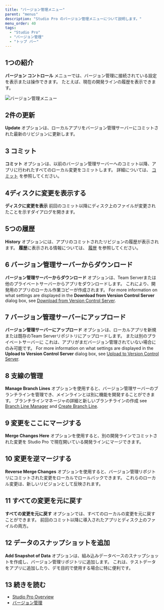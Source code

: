 ```yaml
---
title: "バージョン管理メニュー"
parent: "menus"
description: "Studio Pro のバージョン管理メニューについて説明します。"
menu_order: 40
tags:
  - "Studio Pro"
  - "バージョン管理"
  - "トップ バー"
---
```


## 1つの紹介

**バージョン コントロール** メニューでは、バージョン管理に接続されている設定を表示または操作できます。 たとえば、現在の開発ラインの履歴を表示できます。

![バージョン管理メニュー](attachments/version-control-menu/version-control-menu.png)

## 2件の更新

**Update** オプションは、ローカルアプリをバージョン管理サーバーにコミットされた最新のリビジョンに更新します。

## 3 コミット

**コミット** オプションは、以前のバージョン管理サーバーへのコミット以降、アプリに行われたすべてのローカル変更をコミットします。 詳細については、 [コミット](commit-dialog) を参照してください。

## 4ディスクに変更を表示する

**ディスクに変更を表示** 前回のコミット以降にディスク上のファイルが変更されたことを示すダイアログを開きます。

## 5つの履歴

**History** オプションには、アプリのコミットされたリビジョンの履歴が表示されます。 **履歴**に表示される情報については、 [履歴](history-dialog) を参照してください。

## 6 バージョン管理サーバーからダウンロード

**バージョン管理サーバーからダウンロード** オプションは、Team Serverまたは他のプライベートサーバーからアプリをダウンロードします。 これにより、開発用のアプリのローカル作業コピーが作成されます。 For more information on what settings are displayed in the **Download from Version Control Server** dialog box, see [Download from Version Control Server](download-from-version-control-dialog).

## 7 バージョン管理サーバーにアップロード

**バージョン管理サーバーにアップロード** オプションは、ローカルアプリを新規または既存のTeam Serverリポジトリにアップロードします。 または別のプライベートサーバーに これは、アプリがまだバージョン管理されていない場合にのみ可能です。 For more information on what settings are displayed in the **Upload to Version Control Server** dialog box, see [Upload to Version Control Server](upload-to-version-control-dialog).

## 8 支線の管理

**Manage Branch Lines** オプションを使用すると、バージョン管理サーバーのブランチラインを管理でき、メインラインとは別に機能を開発することができます。 ブランチラインマネージャの詳細と新しいブランチラインの作成 see [Branch Line Manager](branch-line-manager-dialog) and [Create Branch Line](create-branch-line-dialog).

## 9 変更をここにマージする

**Merge Changes Here** オプションを使用すると、別の開発ラインでコミットされた変更を Studio Pro で現在開いている開発ラインにマージできます。

## 10 変更を逆マージする

**Reverse Merge Changes** オプションを使用すると、バージョン管理リポジトリにコミットされた変更をローカルでロールバックできます。 これらのローカル変更は、新しいリビジョンとして反映されます。

## 11 すべての変更を元に戻す

**すべての変更を元に戻す** オプションでは、すべてのローカルの変更を元に戻すことができます。 前回のコミット以降に導入されたアプリとディスク上のファイルの両方。

## 12 データのスナップショットを追加

**Add Snapshot of Data** オプションは、組み込みデータベースのスナップショットを作成し、バージョン管理リポジトリに追加します。 これは、テストデータをアプリに追加したり、デモ目的で使用する場合に特に便利です。

## 13 続きを読む

* [Studio Pro Overview](studio-pro-overview)
* [バージョン管理](version-control)
